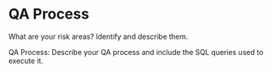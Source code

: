 # QA Process

What are your risk areas? Identify and describe them.

QA Process:
Describe your QA process and include the SQL queries used to execute it.
